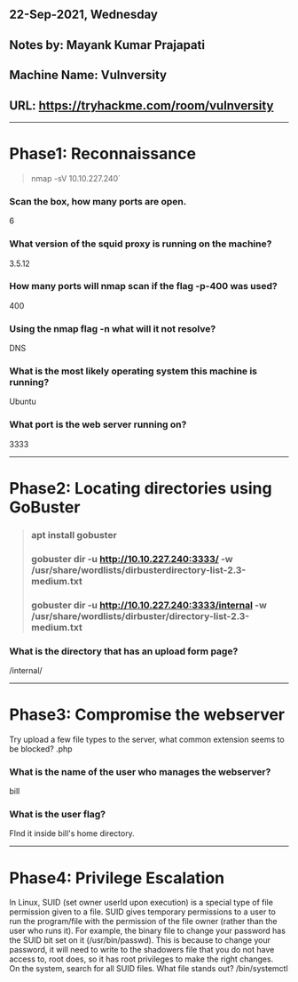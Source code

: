 ## 22-Sep-2021, Wednesday
## Notes by: Mayank Kumar Prajapati
## Machine Name: Vulnversity
## URL: https://tryhackme.com/room/vulnversity
***

# Phase1: Reconnaissance
> nmap -sV 10.10.227.240`

### Scan the box, how many ports are open. 
6

### What version of the squid proxy is running on the machine?
3.5.12

### How many ports will nmap scan if the flag -p-400 was used?
400

### Using the nmap flag -n what will it not resolve?
DNS

### What is the most likely operating system this machine is running?
Ubuntu

### What port is the web server running on?
3333

---
# Phase2:  Locating directories using GoBuster
> ### apt install gobuster
> ### gobuster dir -u http://10.10.227.240:3333/ -w /usr/share/wordlists/dirbusterdirectory-list-2.3-medium.txt
> ### gobuster dir -u http://10.10.227.240:3333/internal -w /usr/share/wordlists/dirbuster/directory-list-2.3-medium.txt

### What is the directory that has an upload form page?
/internal/
***
# Phase3: Compromise the webserver

Try upload a few file types to the server, what common extension seems to be blocked?
.php


### What is the name of the user who manages the webserver?
bill

### What is the user flag?
FInd it inside bill's home directory.
***


# Phase4: Privilege Escalation
In Linux, SUID (set owner userId upon execution) is a special type of file permission given to a file. 
SUID gives temporary permissions to a user to run the program/file with the permission of the file owner (rather than the user who runs it).
For example, the binary file to change your password has the SUID bit set on it (/usr/bin/passwd).
This is because to change your password, it will need to write to the shadowers file that you do not have access to, root does, so it has root privileges to make the right changes.\
On the system, search for all SUID files. What file stands out?
/bin/systemctl
